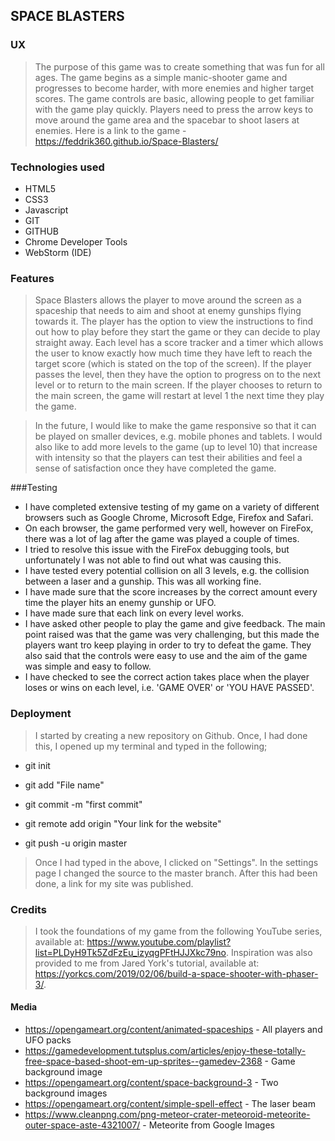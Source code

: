 ## SPACE BLASTERS
>
### UX 
> The purpose of this game was to create something that was fun
>for all ages. The game begins as a simple manic-shooter game and progresses to become harder, with more enemies and higher target scores.
>The game controls are basic, allowing people to get familiar with the game play quickly.
>Players need to press the arrow keys to move around the game area and the spacebar to shoot lasers at enemies.
>Here is a link to the game - https://feddrik360.github.io/Space-Blasters/
### Technologies used
- HTML5
- CSS3
- Javascript
- GIT
- GITHUB
- Chrome Developer Tools
- WebStorm (IDE)

### Features
> Space Blasters allows the player to move around the screen as a spaceship that needs to aim and shoot at enemy gunships flying towards it. 
>The player has the option to view the instructions to find out how to play before they start the game or 
>they can decide to play straight away. Each level has a score tracker and a
>timer which allows the user to know exactly how much time they have left to reach the 
>target score (which is stated on the top of the screen). If the player passes
>the level, then they have the option to progress on to the next level or to return to the main screen. If the player
>chooses to return to the main screen, the game will restart at level 1 the next time they play the game.

> In the future, I would like to make the game responsive so that it can be played on
> smaller devices, e.g. mobile phones and tablets. I would also like to add more levels to the game (up to level 10)
>that increase with intensity so that
>the players can test their abilities and feel a sense of satisfaction once they have completed the game.  

###Testing
- I have completed extensive testing of my game on a variety of different browsers such as Google Chrome,
Microsoft Edge, Firefox and Safari.
- On each browser, the game performed very
well, however on FireFox, there was a lot of lag after the game was played a couple of times.
- I tried to resolve this issue with the 
FireFox debugging tools, but unfortunately I was not able to find out what was causing this.
- I have tested every potential collision on all 3 levels, e.g. the collision between a laser and a gunship. This was all working fine.
- I have made sure that the score increases by the correct amount every time the player hits an enemy gunship or UFO. 
- I have made sure that each link on every level works.
- I have asked other people to play the game and give feedback. The main point raised was that the game
was very challenging, but this made the players want tro keep playing in order to try to defeat the game. They also said
that the controls were easy to use and the aim of the game was simple and easy to follow.
- I have checked to see the correct action takes place when the player loses or wins on each level, i.e. 'GAME OVER' or 'YOU HAVE PASSED'.

### Deployment
> I started by creating a new repository on Github. Once, I had done this, I opened up my terminal and typed in the following;

- git init

- git add "File name"

- git commit -m "first commit"

- git remote add origin "Your link for the website"

- git push -u origin master

> Once I had typed in the above, I clicked on "Settings". In the settings page I changed the source to the 
> master branch. After this had been done, a link for my site was published.
>
### Credits
> I took the foundations of my game from the following YouTube series, available at: https://www.youtube.com/playlist?list=PLDyH9Tk5ZdFzEu_izyqgPFtHJJXkc79no.
> Inspiration was also provided to me from Jared York's tutorial, available at: https://yorkcs.com/2019/02/06/build-a-space-shooter-with-phaser-3/.
>
#### Media 
- https://opengameart.org/content/animated-spaceships - All players and UFO packs
- https://gamedevelopment.tutsplus.com/articles/enjoy-these-totally-free-space-based-shoot-em-up-sprites--gamedev-2368 - Game background image
- https://opengameart.org/content/space-background-3 - Two background images
- https://opengameart.org/content/simple-spell-effect - The laser beam
- https://www.cleanpng.com/png-meteor-crater-meteoroid-meteorite-outer-space-aste-4321007/ - Meteorite from Google Images